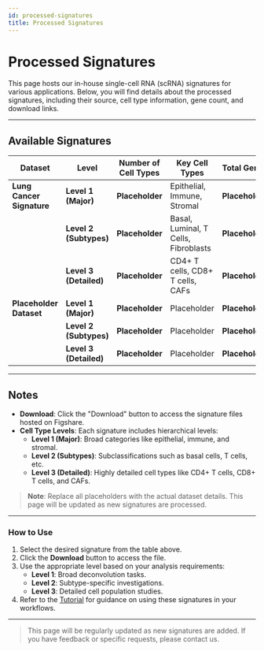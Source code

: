 ```yaml
---
id: processed-signatures
title: Processed Signatures
---
```


# Processed Signatures

This page hosts our in-house single-cell RNA (scRNA) signatures for various applications. Below, you will find details about the processed signatures, including their source, cell type information, gene count, and download links.

---

## Available Signatures

| Dataset               | Level                | Number of Cell Types | Key Cell Types                            | Total Genes  | Source               | Download                                                                                 |
|-----------------------|----------------------|----------------------|-------------------------------------------|--------------|----------------------|-----------------------------------------------------------------------------------------|
| **Lung Cancer Signature** | **Level 1 (Major)**  | **Placeholder**      | Epithelial, Immune, Stromal               | **Placeholder** | Placeholder          | <a href="https://figshare.com/placeholder" download class="download-button">Download</a> |
|                       | **Level 2 (Subtypes)** | **Placeholder**      | Basal, Luminal, T Cells, Fibroblasts      | **Placeholder** |                      |                                                                                         |
|                       | **Level 3 (Detailed)** | **Placeholder**      | CD4+ T cells, CD8+ T cells, CAFs          | **Placeholder** |                      |                                                                                         |
| **Placeholder Dataset** | **Level 1 (Major)**  | **Placeholder**      | Placeholder                              | **Placeholder** | Placeholder          | <a href="https://figshare.com/placeholder" download class="download-button">Download</a> |
|                       | **Level 2 (Subtypes)** | **Placeholder**      | Placeholder                              | **Placeholder** |                      |                                                                                         |
|                       | **Level 3 (Detailed)** | **Placeholder**      | Placeholder                              | **Placeholder** |                      |                                                                                         |

---

## Notes

- **Download**: Click the "Download" button to access the signature files hosted on Figshare.
- **Cell Type Levels**: Each signature includes hierarchical levels:
  - **Level 1 (Major)**: Broad categories like epithelial, immune, and stromal.
  - **Level 2 (Subtypes)**: Subclassifications such as basal cells, T cells, etc.
  - **Level 3 (Detailed)**: Highly detailed cell types like CD4+ T cells, CD8+ T cells, and CAFs.

> **Note**: Replace all placeholders with the actual dataset details. This page will be updated as new signatures are processed.

---

### How to Use
1. Select the desired signature from the table above.
2. Click the **Download** button to access the file.
3. Use the appropriate level based on your analysis requirements:
   - **Level 1**: Broad deconvolution tasks.
   - **Level 2**: Subtype-specific investigations.
   - **Level 3**: Detailed cell population studies.
4. Refer to the [Tutorial](../tutorial/intro.md) for guidance on using these signatures in your workflows.

---

> This page will be regularly updated as new signatures are added. If you have feedback or specific requests, please contact us.
